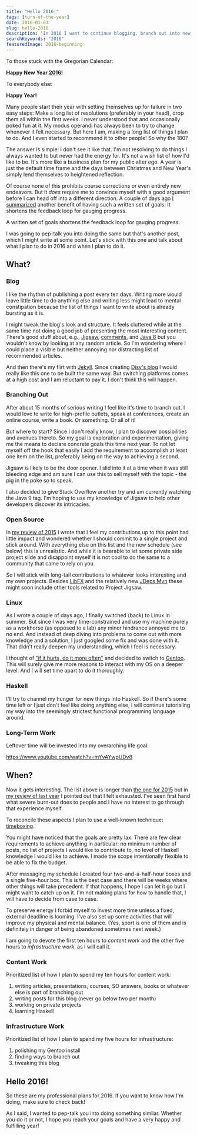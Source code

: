 ```yaml
---
title: "Hello 2016!"
tags: [turn-of-the-year]
date: 2016-01-03
slug: hello-2016
description: "In 2016 I want to continue blogging, branch out into new areas, work on my private projects, learn me a Haskell, and prevent exhaustion.Wow, so much to do."
searchKeywords: "2016"
featuredImage: 2016-beginning
---
```


To those stuck with the Gregorian Calendar:

**Happy New Year [2016](https://twitter.com/standupmaths/status/681122790943125504)!**

To everybody else:

**Happy Year!**

Many people start their year with setting themselves up for failure in two easy steps: Make a long list of resolutions (preferably in your head), drop them all within the first weeks.
I never understood that and occasionally poked fun at it.
My modus operandi has always been to try to change whenever it felt necessary.
But here I am, making a long list of things I plan to do.
And I even started to recommend it to other people!
So why the 180?

The answer is simple: I don't see it like that.
I'm not resolving to do things I always wanted to but never had the energy for.
It's not a wish list of how I'd like to be.
It's more like a business plan for my public alter ego.
A year is just the default time frame and the days between Christmas and New Year's simply lend themselves to heightened reflection.

Of course none of this prohibits course corrections or even entirely new endeavors.
But it *does* require me to convince myself with a good argument before I can head off into a different direction.
A couple of days ago [I summarized](goodbye-2015) another benefit of having such a written set of goals: It shortens the feedback loop for gauging progress.

<pullquote>A written set of goals shortens the feedback loop for gauging progress.</pullquote>

I was going to pep-talk you into doing the same but that's another post, which I might write at some point.
Let's stick with this one and talk about what I plan to do in 2016 and when I plan to do it.

## What?

### Blog

I like the rhythm of publishing a post every ten days.
Writing more would leave little time to do anything else and writing less might lead to mental constipation because the list of things I want to write about is already bursting as it is.

I might tweak the blog's look and structure.
It feels cluttered while at the same time not doing a good job of presenting the most interesting content.
There's good stuff about, e.g., [Jigsaw](tag:project-jigsaw), [comments](tag:documentation), and [Java 8](tag:java-8) but you wouldn't know by looking at any random article.
So I'm wondering where I could place a visible but neither annoying nor distracting list of recommended articles.

And then there's my flirt with [Jekyll](http://jekyllrb.com/).
Since creating [Disy's blog](https://blog.disy.net/) I would really like this one to be built the same way.
But switching platforms comes at a high cost and I am reluctant to pay it.
I don't think this will happen.

### Branching Out

After about 15 months of serious writing I feel like it's time to branch out.
I would love to write for high-profile outlets, speak at conferences, create an online course, write a book.
Or something.
Or all of it!

But where to start?
Since I don't really know, I plan to discover possibilities and avenues thereto.
So my goal is exploration and experimentation, giving me the means to declare concrete goals this time next year.
To not let myself off the hook that easily I add the requirement to accomplish at least one item on the list, preferably being on the way to achieving a second.

Jigsaw is likely to be the door opener.
I slid into it at a time when it was still bleeding edge and am sure I can use this to sell myself with the topic - the pig in the poke so to speak.

I also decided to give Stack Overflow another try and am currently watching the Java 9 tag.
I'm hoping to use my knowledge of Jigsaw to help other developers discover its intricacies.

### Open Source

In [my review of 2015](goodbye-2015) I wrote that I feel my contributions up to this point had little impact and wondered whether I should commit to a single project and stick around.
With everything else on this list and the new schedule (see below) this is unrealistic.
And while it is bearable to let some private side project slide and disappoint myself it is not cool to do the same to a community that came to rely on you.

So I will stick with long-tail contributions to whatever looks interesting and my own projects.
Besides [LibFX](http://libfx.codefx.org/) and the relatively new [JDeps Mvn](https://github.com/CodeFX-org/JDeps-Maven-Plugin/) these might soon include other tools related to Project Jigsaw.

### Linux

As I wrote a couple of days ago, I finally switched (back) to Linux in summer.
But since I was very time-constrained and use my machine purely as a workhorse (as opposed to a lab) any minor hindrance annoyed me to no end.
And instead of deep diving into problems to come out with more knowledge and a solution, I just googled some fix and was done with it.
That didn't really deepen my understanding, which I feel is necessary.

I thought of ["if it hurts, do it more often"](http://www.martinfowler.com/bliki/FrequencyReducesDifficulty.html) and decided to switch to [Gentoo](https://www.gentoo.org/).
This will surely give me more reasons to interact with my OS on a deeper level.
And I will set time apart to do it thoroughly.

### Haskell

I'll try to channel my hunger for new things into Haskell.
So if there's some time left or I just don't feel like doing anything else, I will continue tutorialing my way into the seemingly strictest functional programming language around.

### Long-Term Work

Leftover time will be invested into my overarching life goal:

https://www.youtube.com/watch?v=mYvAYwpUDv8

## When?

Now it gets interesting.
The list above is longer than [the one for 2015](hello-2015) but in [my review of last year](goodbye-2015) I pointed out that I felt exhausted.
I've seen first hand what severe burn-out does to people and I have no interest to go through that experience myself.

To reconcile these aspects I plan to use a well-known technique: [timeboxing](https://en.wikipedia.org/wiki/Timeboxing).

You might have noticed that the goals are pretty lax.
There are few clear requirements to achieve anything in particular: no minimum number of posts, no list of projects I would like to contribute to, no level of Haskell knowledge I would like to achieve.
I made the scope intentionally flexible to be able to fix the budget.

After massaging my schedule I created four two-and-a-half-hour boxes and a single five-hour box.
This is the best case and there will be weeks where other things will take precedent.
If that happens, I hope I can let it go but I might want to catch up on it.
I'm not making plans for how to handle that, I will have to decide from case to case.

To preserve energy I forbid myself to invest more time unless a fixed, external deadline is looming.
I've also set up some activities that will improve my physical and mental balance.
(Yes, sport is one of them and is definitely in danger of being abandoned sometimes next week.)

I am going to devote the first ten hours to *content work* and the other five hours to *infrastructure work*, as I will call it.

### Content Work

Prioritized list of how I plan to spend my ten hours for content work:

1. writing articles, presentations, courses, SO answers, books or whatever else is part of branching out
2. writing posts for this blog (never go below two per month)
3. working on private projects
4. learning Haskell

### Infrastructure Work

Prioritized list of how I plan to spend my five hours for infrastructure:

1. polishing my Gentoo install
2. finding ways to branch out
3. tweaking this blog

## Hello 2016!

So these are my professional plans for 2016.
If you want to know how I'm doing, make sure to check back!

As I said, I wanted to pep-talk you into doing something similar.
Whether you do it or not, I hope you reach your goals and have a very happy and fulfilling year!
